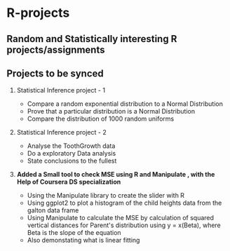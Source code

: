 # R-projects
## Random and Statistically interesting R projects/assignments

## Projects to be synced 

1. Statistical Inference project - 1
	+ Compare a random exponential distribution to a Normal Distribution
	+ Prove that a particular distribution is a Normal Distribution 
	+ Compare the distribution of 1000 random uniforms


2. Statistical Inference project - 2
	+ Analyse the ToothGrowth data 
	+ Do a 	exploratory Data analysis
	+ State conclusions to the fullest
	
3. **Added a Small tool to check MSE using R and Manipulate , with the Help of Coursera DS specialization**
	+ Using the Manipulate library to create the slider with R
	+ Using ggplot2 to plot a histogram of the child heights data from the galton data frame
	+ Using Manipulate to calculate the MSE by calculation of  squared vertical distances for Parent's distribution using y = x(Beta), where Beta is the slope of the equation
	+ Also demonstating what is linear fitting